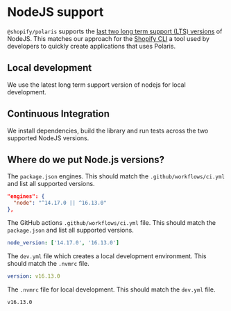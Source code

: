 # NodeJS support

`@shopify/polaris` supports the [last two long term support (LTS) versions](https://nodejs.org/en/about/releases/) of NodeJS. This matches our approach for the [Shopify CLI](https://github.com/Shopify/shopify-cli) a tool used by developers to quickly create applications that uses Polaris.

## Local development

We use the latest long term support version of nodejs for local development.

## Continuous Integration

We install dependencies, build the library and run tests across the two supported NodeJS versions.

## Where do we put Node.js versions?

The `package.json` engines. This should match the `.github/workflows/ci.yml` and list all supported versions.

```json
"engines": {
  "node": "^14.17.0 || ^16.13.0"
},
```


The GitHub actions `.github/workflows/ci.yml` file. This should match the `package.json` and list all supported versions.

```yml
node_version: ['14.17.0', '16.13.0']
```

The `dev.yml` file which creates a local development environment. This should match the `.nvmrc` file.

```yml
version: v16.13.0
```


The `.nvmrc` file for local development. This should match the `dev.yml` file.
```
v16.13.0
```
